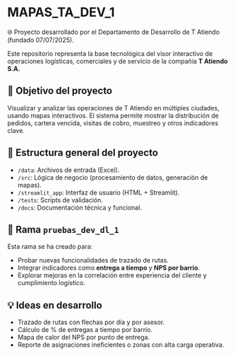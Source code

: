 # MAPAS_TA_DEV_1 

🌐 Proyecto desarrollado por el Departamento de Desarrollo de T Atiendo (fundado 07/07/2025).

Este repositorio representa la base tecnológica del visor interactivo de operaciones logísticas, comerciales y de servicio de la compañía **T Atiendo S.A.** 

## 🎯 Objetivo del proyecto

Visualizar y analizar las operaciones de T Atiendo en múltiples ciudades, usando mapas interactivos. El sistema permite mostrar la distribución de pedidos, cartera vencida, visitas de cobro, muestreo y otros indicadores clave.

## 🧱 Estructura general del proyecto

- `/data`: Archivos de entrada (Excel).
- `/src`: Lógica de negocio (procesamiento de datos, generación de mapas).
- `/streamlit_app`: Interfaz de usuario (HTML + Streamlit).
- `/tests`: Scripts de validación.
- `/docs`: Documentación técnica y funcional.

## 🚧 Rama `pruebas_dev_dl_1`

Esta rama se ha creado para:
- Probar nuevas funcionalidades de trazado de rutas.
- Integrar indicadores como **entrega a tiempo** y **NPS por barrio**.
- Explorar mejoras en la correlación entre experiencia del cliente y cumplimiento logístico.

## 💡 Ideas en desarrollo

- Trazado de rutas con flechas por día y por asesor.
- Cálculo de % de entregas a tiempo por barrio.
- Mapa de calor del NPS por punto de entrega.
- Reporte de asignaciones ineficientes o zonas con alta carga operativa.
